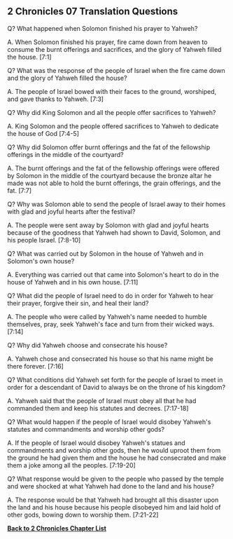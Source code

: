 ## 2 Chronicles 07 Translation Questions ##

Q? What happened when Solomon finished his prayer to Yahweh?

A. When Solomon finished his prayer, fire came down from heaven to consume the burnt offerings and sacrifices, and the glory of Yahweh filled the house. [7:1]

Q? What was the response of the people of Israel when the fire came down and the glory of Yahweh filled the house?

A. The people of Israel bowed with their faces to the ground, worshiped, and gave thanks to Yahweh. [7:3]

Q? Why did King Solomon and all the people offer sacrifices to Yahweh?

A. King Solomon and the people offered sacrifices to Yahweh to dedicate the house of God [7:4-5]

Q? Why did Solomon offer burnt offerings and the fat of the fellowship offerings in the middle of the courtyard?

A. The burnt offerings and the fat of the fellowship offerings were offered by Solomon in the middle of the courtyard because the bronze altar he made was not able to hold the burnt offerings, the grain offerings, and the fat. [7:7]

Q? Why was Solomon able to send the people of Israel away to their homes with glad and joyful hearts after the festival?

A. The people were sent away by Solomon with glad and joyful hearts because of the goodness that Yahweh had shown to David, Solomon, and his people Israel. [7:8-10]

Q? What was carried out by Solomon in the house of Yahweh and in Solomon's own house?

A. Everything was carried out that came into Solomon's heart to do in the house of Yahweh and in his own house. [7:11]

Q? What did the people of Israel need to do in order for Yahweh to hear their prayer, forgive their sin, and heal their land?

A. The people who were called by Yahweh's name needed to humble themselves, pray, seek Yahweh's face and turn from their wicked ways. [7:14]

Q? Why did Yahweh choose and consecrate his house?

A. Yahweh chose and consecrated his house so that his name might be there forever. [7:16]

Q? What conditions did Yahweh set forth for the people of Israel to meet in order for a descendant of David to always be on the throne of his kingdom?

A. Yahweh said that the people of Israel must obey all that he had commanded them and keep his statutes and decrees. [7:17-18]

Q? What would happen if the people of Israel would disobey Yahweh's statutes and commandments and worship other gods?

A. If the people of Israel would disobey Yahweh's statues and commandments and worship other gods, then he would uproot them from the ground he had given them and the house he had consecrated and make them a joke among all the peoples. [7:19-20]

Q? What response would be given to the people who passed by the temple and were shocked at what Yahweh had done to the land and his house?

A. The response would be that Yahweh had brought all this disaster upon the land and his house because his people disobeyed him and laid hold of other gods, bowing down to worship them. [7:21-22]

__[Back to 2 Chronicles Chapter List](./)__

